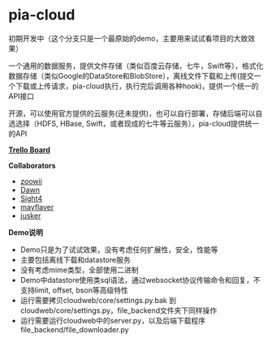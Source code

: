 pia-cloud
=========

初期开发中（这个分支只是一个最原始的demo，主要用来试试看项目的大致效果）

一个通用的数据服务，提供文件存储（类似百度云存储，七牛，Swift等），格式化数据存储（类似Google的DataStore和BlobStore），离线文件下载和上传(提交一个下载或上传请求，pia-cloud执行，执行完后调用各种hook)，提供一个统一的API接口

开源，可以使用官方提供的云服务(还未提供)，也可以自行部署，存储后端可以自选选择（HDFS, HBase, Swift，或者现成的七牛等云服务），pia-cloud提供统一的API


**[Trello Board](https://trello.com/b/9kU4JjKN/pia-cloud)**


**Collaborators**
* [zoowii](https://github.com/zoowii)
* [Dawn](https://github.com/dawn110110)
* [Sight4](https://github.com/Sight4)
* [mayflaver](https://github.com/mayflaver)
* [jusker](https://github.com/jusker)


**Demo说明**
* Demo只是为了试试效果，没有考虑任何扩展性，安全，性能等
* 主要包括离线下载和datastore服务
* 没有考虑mime类型，全部使用二进制
* Demo中datastore使用类sql语法，通过websocket协议传输命令和回复，不支持limit, offset, bson等高级特性
* 运行需要拷贝cloudweb/core/settings.py.bak 到cloudweb/core/settings.py，file_backend文件夹下同样操作
* 运行需要运行cloudweb中的server.py，以及后端下载程序file_backend/file_downloader.py